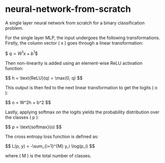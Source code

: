 # neural-network-from-scratch
A single layer neural network from scratch for a binary classification problem.

For the single layer MLP, the input undergoes the following transformations. Firstly, the column vector \( x \) goes through a linear transformation:

$$\
q = W^1x + b^1
\$$

Then non-linearity is added using an element-wise ReLU activation function:

\$$
h = \text{ReLU}(q) = \max(0, q)
\$$

This output is then fed to the next linear transformation to get the logits \( o \):

\$$
o = W^2h + b^2
\$$

Lastly, applying softmax on the logits yields the probability distribution over the classes \( p \):

\$$
p = \text{softmax}(o)
\$$

The cross entropy loss function is defined as:

\$$
L(p, y) = -\sum_{i=1}^{M} y_i \log(p_i)
\$$

where \( M \) is the total number of classes.

